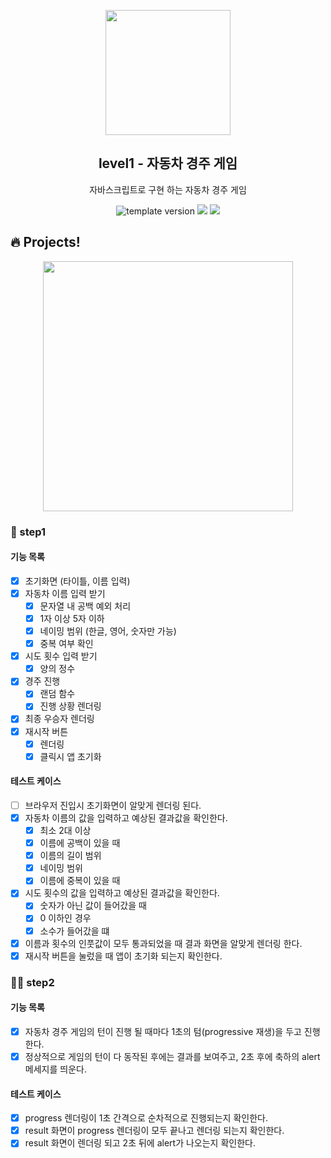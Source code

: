 <p align="middle" >
  <img width="200px;" src="https://user-images.githubusercontent.com/50367798/106415730-2645a280-6493-11eb-876c-ef7172652261.png"/>
</p>
<h2 align="middle">level1 - 자동차 경주 게임</h2>
<p align="middle">자바스크립트로 구현 하는 자동차 경주 게임</p>
<p align="middle">
<img src="https://img.shields.io/badge/version-1.0.0-blue?style=flat-square" alt="template version"/>
<img src="https://img.shields.io/badge/language-html-blue.svg?style=flat-square"/>
<a href="https://github.com/daybrush/moveable/blob/master/LICENSE" target="_blank">
  <img src="https://img.shields.io/github/license/daybrush/moveable.svg?style=flat-square&label=license&color=08CE5D"/>
  </a>
</p>

## 🔥 Projects!

<p align="middle">
  <img width="400" src="https://techcourse-storage.s3.ap-northeast-2.amazonaws.com/7c76e809d82a4a3aa0fd78a86be25427">
</p>

### 🎯 step1

#### 기능 목록

- [x] 초기화면 (타이틀, 이름 입력)
- [x] 자동차 이름 입력 받기
  - [x] 문자열 내 공백 예외 처리
  - [x] 1자 이상 5자 이하
  - [x] 네이밍 범위 (한글, 영어, 숫자만 가능)
  - [x] 중복 여부 확인
- [x] 시도 횟수 입력 받기
  - [x] 양의 정수
- [x] 경주 진행
  - [x] 랜덤 함수
  - [x] 진행 상황 렌더링
- [x] 최종 우승자 렌더링
- [x] 재시작 버튼
  - [x] 렌더링
  - [x] 클릭시 앱 초기화

#### 테스트 케이스

- [ ] 브라우저 진입시 초기화면이 알맞게 렌더링 된다.
- [x] 자동차 이름의 값을 입력하고 예상된 결과값을 확인한다.
  - [x] 최소 2대 이상
  - [x] 이름에 공백이 있을 때
  - [x] 이름의 길이 범위
  - [x] 네이밍 범위
  - [x] 이름에 중복이 있을 때
- [x] 시도 횟수의 값을 입력하고 예상된 결과값을 확인한다.
  - [x] 숫자가 아닌 값이 들어갔을 때
  - [x] 0 이하인 경우
  - [x] 소수가 들어갔을 떄
- [x] 이름과 횟수의 인풋값이 모두 통과되었을 때 결과 화면을 알맞게 렌더링 한다.
- [x] 재시작 버튼을 눌렀을 때 앱이 초기화 되는지 확인한다.

### 🎯🎯 step2

#### 기능 목록

- [x] 자동차 경주 게임의 턴이 진행 될 때마다 1초의 텀(progressive 재생)을 두고 진행한다.
- [x] 정상적으로 게임의 턴이 다 동작된 후에는 결과를 보여주고, 2초 후에 축하의 alert 메세지를 띄운다.

#### 테스트 케이스

- [x] progress 렌더링이 1초 간격으로 순차적으로 진행되는지 확인한다.
- [x] result 화면이 progress 렌더링이 모두 끝나고 렌더링 되는지 확인한다.
- [x] result 화면이 렌더링 되고 2초 뒤에 alert가 나오는지 확인한다.

<br>

